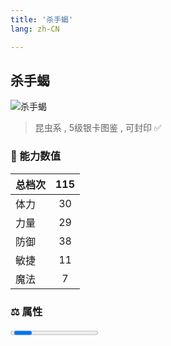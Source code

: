 ```yaml
---
title: '杀手蝎'
lang: zh-CN

---
```


<RouterBack />

## 杀手蝎

![杀手蝎](https://user-images.githubusercontent.com/78347270/115956323-1cce5280-a537-11eb-8113-0c54d8b4b15f.gif) 

> 昆虫系 , 5级银卡图鉴<Card :type="1" /> , 可封印 ✅ 


### 💪 能力数值

| 总档次       | 115            |
| :----------- |:-------------:|
| 体力      | 30   <Stars :number="3" />  |
| 力量      | 29   <Stars :number="3" />  |
| 防御      | 38  <Stars :number="4" />  | 
| 敏捷      | 11  <Stars :number="1" />  | 
| 魔法      | 7  <Stars :number="0.5" />   | 


### ⚖️ 属性


<Progress earth :number="9" />

<Progress water :number="1" />

<Progress fire :number="0" />

<Progress wind :number="0" />

### ✨ 技能栏 <Strong>7个</Strong>

- 攻击
- 防御
- 中毒攻击 Lv1

### 👶 1级出现点

- 索奇亚大沙漠， 沙漠之祠8楼小庙守护神前面区域，参考坐标（17， 11），（16， 07）



